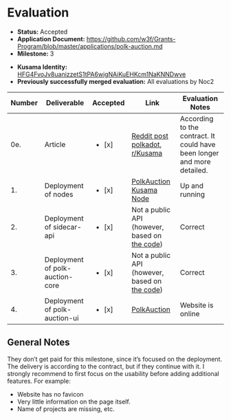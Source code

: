 # Evaluation

- **Status:** Accepted
- **Application Document:** https://github.com/w3f/Grants-Program/blob/master/applications/polk-auction.md
- **Milestone:** 3
* **Kusama Identity:** [HFG4FvoJv8uanizzetS1tPA6wigNAiKuEHKcm1NaKNNDwve](https://polkascan.io/pre/kusama/account/HFG4FvoJv8uanizzetS1tPA6wigNAiKuEHKcm1NaKNNDwve)
* **Previously successfully merged evaluation:** All evaluations by Noc2

| Number | Deliverable | Accepted | Link | Evaluation Notes |
| ------ | ----------- | -------- | ---- |----------------- |
| 0e. | Article | <ul><li>[x] </li></ul>| [Reddit post polkadot](https://www.reddit.com/r/Polkadot/comments/v1osc8/polkauction_is_live/), [r/Kusama](https://www.reddit.com/r/Kusama/comments/v1orsn/polkauction_is_live/)  | According to the contract. It could have been longer and more detailed.  |
| 1. | Deployment of nodes | <ul><li>[x] </li></ul>| [PolkAuction Kusama Node](https://telemetry.polkadot.io/#list/0xb0a8d493285c2df73290dfb7e61f870f17b41801197a149ca93654499ea3dafe) | Up and running |
| 2. | Deployment of sidecar-api | <ul><li>[x] </li></ul>| Not a public API (however, based on [the code](https://github.com/CrommVardek/polk-auction-core/tree/develop/docker)) | Correct |
| 3. | Deployment of polk-auction-core | <ul><li>[x] </li></ul>| Not a public API (however, based on [the code](https://github.com/CrommVardek/polk-auction-core/tree/develop/docker)) | Correct |
| 4. | Deployment of polk-auction-ui | <ul><li>[x] </li></ul>| [PolkAuction](http://www.polkauction.io) | Website is online |  

## General Notes

They don’t get paid for this milestone, since it’s focused on the deployment. The delivery is according to the contract, but if they continue with it. I strongly recommend to first focus on the usability before adding additional features. For example:
- Website has no favicon
- Very little information on the page itself. 
- Name of projects are missing, etc. 

